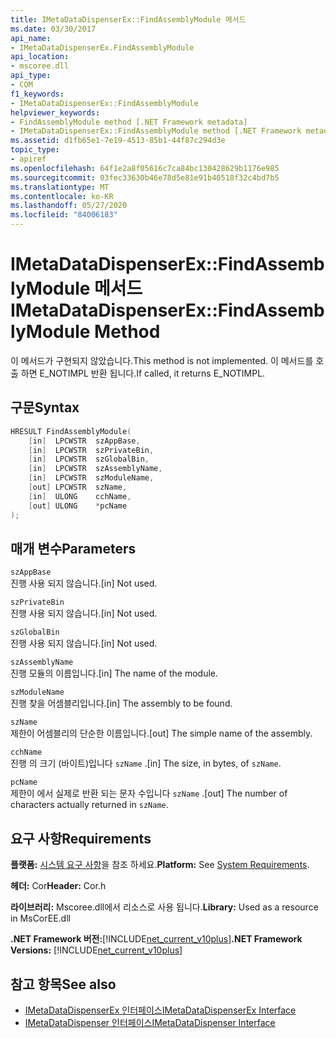 ```yaml
---
title: IMetaDataDispenserEx::FindAssemblyModule 메서드
ms.date: 03/30/2017
api_name:
- IMetaDataDispenserEx.FindAssemblyModule
api_location:
- mscoree.dll
api_type:
- COM
f1_keywords:
- IMetaDataDispenserEx::FindAssemblyModule
helpviewer_keywords:
- FindAssemblyModule method [.NET Framework metadata]
- IMetaDataDispenserEx::FindAssemblyModule method [.NET Framework metadata]
ms.assetid: d1fb65e1-7e19-4513-85b1-44f87c294d3e
topic_type:
- apiref
ms.openlocfilehash: 64f1e2a8f05616c7ca84bc130428629b1176e985
ms.sourcegitcommit: 03fec33630b46e78d5e81e91b40518f32c4bd7b5
ms.translationtype: MT
ms.contentlocale: ko-KR
ms.lasthandoff: 05/27/2020
ms.locfileid: "84006183"
---
```

# <a name="imetadatadispenserexfindassemblymodule-method"></a><span data-ttu-id="a00cf-102">IMetaDataDispenserEx::FindAssemblyModule 메서드</span><span class="sxs-lookup"><span data-stu-id="a00cf-102">IMetaDataDispenserEx::FindAssemblyModule Method</span></span>
<span data-ttu-id="a00cf-103">이 메서드가 구현되지 않았습니다.</span><span class="sxs-lookup"><span data-stu-id="a00cf-103">This method is not implemented.</span></span> <span data-ttu-id="a00cf-104">이 메서드를 호출 하면 E_NOTIMPL 반환 됩니다.</span><span class="sxs-lookup"><span data-stu-id="a00cf-104">If called, it returns E_NOTIMPL.</span></span>  
  
## <a name="syntax"></a><span data-ttu-id="a00cf-105">구문</span><span class="sxs-lookup"><span data-stu-id="a00cf-105">Syntax</span></span>  
  
```cpp  
HRESULT FindAssemblyModule(  
    [in]  LPCWSTR  szAppBase,  
    [in]  LPCWSTR  szPrivateBin,  
    [in]  LPCWSTR  szGlobalBin,  
    [in]  LPCWSTR  szAssemblyName,  
    [in]  LPCWSTR  szModuleName,  
    [out] LPCWSTR  szName,  
    [in]  ULONG    cchName,  
    [out] ULONG    *pcName  
);  
```  
  
## <a name="parameters"></a><span data-ttu-id="a00cf-106">매개 변수</span><span class="sxs-lookup"><span data-stu-id="a00cf-106">Parameters</span></span>  
 `szAppBase`  
 <span data-ttu-id="a00cf-107">진행 사용 되지 않습니다.</span><span class="sxs-lookup"><span data-stu-id="a00cf-107">[in] Not used.</span></span>  
  
 `szPrivateBin`  
 <span data-ttu-id="a00cf-108">진행 사용 되지 않습니다.</span><span class="sxs-lookup"><span data-stu-id="a00cf-108">[in] Not used.</span></span>  
  
 `szGlobalBin`  
 <span data-ttu-id="a00cf-109">진행 사용 되지 않습니다.</span><span class="sxs-lookup"><span data-stu-id="a00cf-109">[in] Not used.</span></span>  
  
 `szAssemblyName`  
 <span data-ttu-id="a00cf-110">진행 모듈의 이름입니다.</span><span class="sxs-lookup"><span data-stu-id="a00cf-110">[in] The name of the module.</span></span>  
  
 `szModuleName`  
 <span data-ttu-id="a00cf-111">진행 찾을 어셈블리입니다.</span><span class="sxs-lookup"><span data-stu-id="a00cf-111">[in] The assembly to be found.</span></span>  
  
 `szName`  
 <span data-ttu-id="a00cf-112">제한이 어셈블리의 단순한 이름입니다.</span><span class="sxs-lookup"><span data-stu-id="a00cf-112">[out] The simple name of the assembly.</span></span>  
  
 `cchName`  
 <span data-ttu-id="a00cf-113">진행 의 크기 (바이트)입니다 `szName` .</span><span class="sxs-lookup"><span data-stu-id="a00cf-113">[in] The size, in bytes, of `szName`.</span></span>  
  
 `pcName`  
 <span data-ttu-id="a00cf-114">제한이 에서 실제로 반환 되는 문자 수입니다 `szName` .</span><span class="sxs-lookup"><span data-stu-id="a00cf-114">[out] The number of characters actually returned in `szName`.</span></span>  
  
## <a name="requirements"></a><span data-ttu-id="a00cf-115">요구 사항</span><span class="sxs-lookup"><span data-stu-id="a00cf-115">Requirements</span></span>  
 <span data-ttu-id="a00cf-116">**플랫폼:** [시스템 요구 사항](../../get-started/system-requirements.md)을 참조 하세요.</span><span class="sxs-lookup"><span data-stu-id="a00cf-116">**Platform:** See [System Requirements](../../get-started/system-requirements.md).</span></span>  
  
 <span data-ttu-id="a00cf-117">**헤더:** Cor</span><span class="sxs-lookup"><span data-stu-id="a00cf-117">**Header:** Cor.h</span></span>  
  
 <span data-ttu-id="a00cf-118">**라이브러리:** Mscoree.dll에서 리소스로 사용 됩니다.</span><span class="sxs-lookup"><span data-stu-id="a00cf-118">**Library:** Used as a resource in MsCorEE.dll</span></span>  
  
 <span data-ttu-id="a00cf-119">**.NET Framework 버전:**[!INCLUDE[net_current_v10plus](../../../../includes/net-current-v10plus-md.md)]</span><span class="sxs-lookup"><span data-stu-id="a00cf-119">**.NET Framework Versions:** [!INCLUDE[net_current_v10plus](../../../../includes/net-current-v10plus-md.md)]</span></span>  
  
## <a name="see-also"></a><span data-ttu-id="a00cf-120">참고 항목</span><span class="sxs-lookup"><span data-stu-id="a00cf-120">See also</span></span>

- [<span data-ttu-id="a00cf-121">IMetaDataDispenserEx 인터페이스</span><span class="sxs-lookup"><span data-stu-id="a00cf-121">IMetaDataDispenserEx Interface</span></span>](imetadatadispenserex-interface.md)
- [<span data-ttu-id="a00cf-122">IMetaDataDispenser 인터페이스</span><span class="sxs-lookup"><span data-stu-id="a00cf-122">IMetaDataDispenser Interface</span></span>](imetadatadispenser-interface.md)
